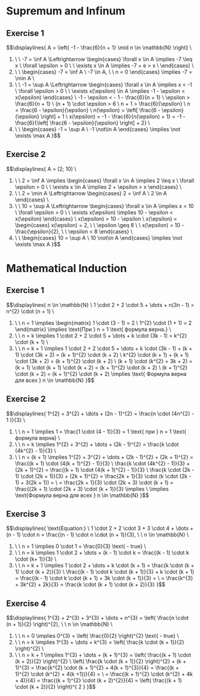 # Supremum and Infinum
## Exercise 1 
$$\displaylines{
A = \left\{  -1 - \frac{6}{n + 1}  \mid n \in \mathbb{N} \right\} \\ 
1. \ \ -7 = \inf A \Leftrightarrow 
\begin{cases}
\forall x \in A \implies -7 \leq x \\
\forall \epsilon > 0 \ \ \exists x \in A \implies -7 + e > x \\ 
\end{cases} \\ 
2. \ \ 
\begin{cases}
-7 = \inf A \\
-7 \in A, \ \ n = 0 
\end{cases} \implies -7 = \min A \\ 
3. \ \ -1 = \sup A \Leftrightarrow 
\begin{cases}
\forall x \in A \implies x < -1 \\
\forall \epsilon > 0 \ \ \exists x(\epsilon) \in A \implies -1 - \epsilon < x(\epsilon)
\end{cases} \\ 
-1 - \epsilon < - 1 - \frac{6}{n + 1} \\ 
\epsilon > \frac{6}{n + 1} \\ 
(n + 1) \cdot \epsilon > 6 \\ 
n + 1 > \frac{6}{\epsilon} \\ 
n > \frac{6 - \epsilon}{\epsilon} \\ 
n(\epsilon) = \left[ \frac{6 - \epsilon}{\epsilon} \right] + 1 \\ 
x(\epsilon) = -1 - \frac{6}{n(\epsilon) + 1} = -1 - \frac{6}{\left[ \frac{6 - \epsilon}{\epsilon} \right] + 2} \\
4. \ \ 
\begin{cases}
-1 = \sup A \\
-1 \not\in A
\end{cases} \implies \not \exists \max A
}$$

## Exercise 2 
$$\displaylines{
A = [2; 10) \\ 
1. \ \ 2 = \inf A \implies 
\begin{cases}
\forall x \in A \implies 2 \leq x \\
\forall \epsilon > 0 \ \ \exists x \in A \implies 2 + \epsilon > x 
\end{cases} \\ 
2. \ \ 2 = \min A \Leftrightarrow 
\begin{cases}
2 = \inf A \\
2 \in A
\end{cases} \\ 
3. \ \ 10 = \sup A \Leftrightarrow 
\begin{cases}
\forall x \in A \implies x < 10 \\
\forall \epsilon > 0 \ \ \exists x(\epsilon) \implies 10 - \epsilon < x(\epsilon)
\end{cases} \\ 
x(\epsilon) > 10 - \epsilon \\ 
x(\epsilon) = 
\begin{cases}
x(\epsilon) = 2, \ \ \epsilon \geq 8 \\ \\
x(\epsilon) = 10 - \frac{\epsilon}{2}, \ \ \epsilon < 8
\end{cases} \\ 
4. \ \ 
\begin{cases}
10 = \sup A \\
10 \not\in A
\end{cases} \implies \not \exists \max A
}$$

# Mathematical Induction 
## Exercise 1 
$$\displaylines{
n \in \mathbb{N} \\ 
1 \cdot 2 + 2 \cdot 5 + \dots + n(3n - 1) = n^{2} \cdot (n + 1) \\ 
1. \ \ n = 1 \implies 
\begin{matrix}
1 \cdot (3 - 1) = 2 \\
1^{2} \cdot (1 + 1) = 2
\end{matrix} \implies \text{При } n = 1 \text{ формула верна.} \\ 
2. \ \ n = k \implies 1 \cdot 2 + 2 \cdot 5 + \dots + k \cdot (3k - 1) = k^{2} \cdot (k + 1) \\ 
3. \ \ n = k + 1 \implies 1 \cdot 2 + 2 \cdot 5 + \dots + k \cdot (3k - 1) + (k + 1) \cdot (3k + 2) = (k + 1)^{2} \cdot (k + 2) \\ 
k^{2} \cdot (k + 1) + (k + 1) \cdot (3k + 2) = (k + 1)^{2} \cdot (k + 2) \\ 
(k + 1) \cdot (k^{2} + 3k + 2) = (k + 1) \cdot (k + 1) \cdot (k + 2) = (k + 1)^{2} \cdot (k + 2) \\
(k + 1)^{2} \cdot (k + 2) = (k + 1)^{2} \cdot (k + 2) \implies \text{ Формула верна для всех } n \in \mathbb{N}
}$$

## Exercise 2
$$\displaylines{
1^{2} + 3^{2} + \dots + (2n - 1)^{2} = \frac{n \cdot (4n^{2} - 1 )}{3} \\ 
1. \ \ n = 1 \implies 1 = \frac{1 \cdot (4 - 1)}{3} = 1 \text{ при } n = 1 \text{ формула верна} \\ 
2. \ \ n = k \implies 1^{2} + 3^{2} + \dots + (2k - 1)^{2} = \frac{k \cdot (4k^{2} - 1)}{3} \\ 
3. \ \ n = (k + 1) \implies 1^{2} + 3^{2} + \dots + (2k - 1)^{2} + (2k + 1)^{2} = \frac{(k + 1) \cdot (4(k + 1)^{2}  - 1)}{3} \\ 
\frac{k \cdot (4k^{2} - 1)}{3} + (2k + 1)^{2} = \frac{(k + 1) \cdot (4(k + 1)^{2}  - 1)}{3} \\ 
\frac{k \cdot (2k - 1) \cdot (2k + 1)}{3} + (2k + 1)^{2} = \frac{2k + 1}{3} \cdot (k \cdot (2k - 1) + 3(2k + 1)) = \\
= \frac{2k + 1}{3} \cdot (2k + 3) \cdot (k + 1) = \frac{(2k + 1) \cdot (2k + 3) \cdot (k + 1)}{3} \implies \\ \implies \text{Формула верна для всех } n \in \mathbb{N}
}$$

## Exercise 3 
$$\displaylines{
\text{Equation:} \\ 
1 \cdot 2 + 2 \cdot 3 + 3 \cdot 4 + \dots + (n - 1) \cdot n = \frac{(n - 1) \cdot n \cdot (n  + 1)}{3}, \ \ n \in \mathbb{N} \\ 
1. \ \ n = 1 \implies 0 \cdot 1 = \frac{0}{3} \text{ - true} \\ 
2. \ \ n = k \implies 1 \cdot 2 + \dots + (k - 1) \cdot k = \frac{(k - 1) \cdot k \cdot (k+ 1)}{3} \\ 
3. \ \ n = k + 1 \implies 1 \cdot 2 + \dots + k \cdot (k + 1) = \frac{k \cdot (k + 1) \cdot (k + 2)}{3} \\ 
\frac{(k - 1) \cdot k \cdot (k + 1)}{3} + k \cdot (k + 1) = \frac{(k - 1) \cdot k \cdot (k + 1) + 3k \cdot (k + 1)}{3} = \\ 
= \frac{k^{3} + 3k^{2} + 2k}{3} = \frac{k \cdot (k + 1) \cdot (k + 2)}{3}
}$$

## Exercise 4 
$$\displaylines{
1^{3} + 2^{3} + 3^{3} + \dots + n^{3} = \left( \frac{n \cdot (n + 1)}{2} \right)^{2}, \ \ n \in \mathbb{N} \\ 
1. \ \ n = 0 \implies 0^{3} = \left( \frac{0}{2} \right)^{2} \text{ - true} \\ 
2. \ \ n = k \implies 1^{3} + \dots + k^{3} = \left( \frac{k \cdot (k + 1)}{2} \right)^{2} \\ 
3. \ \ n = k + 1 \implies 1^{3} + \dots + (k + 1)^{3} = \left( \frac{(k + 1) \cdot (k + 2)}{2} \right)^{2} \\ 
\left( \frac{k \cdot (k + 1)}{2} \right)^{2} + (k + 1)^{3} = \frac{k^{2} \cdot (k + 1)^{2} + 4(k + 1)^{3}}{4} = \frac{(k + 1)^{2} \cdot (k^{2} + 4(k  +1))}{4} = \\
= \frac{(k + 1)^{2} \cdot (k^{2} + 4k + 4)}{4} = \frac{(k + 1)^{2} \cdot (k + 2)^{2}}{4} = \left( \frac{(k + 1) \cdot (k + 2)}{2} \right)^{ 2 }
}$$

